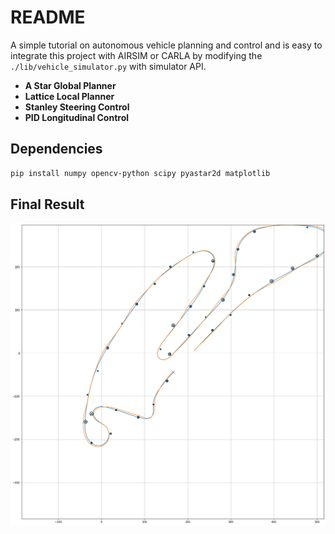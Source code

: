 # README

A simple tutorial on autonomous vehicle planning and control and is easy to integrate this project with AIRSIM or CARLA by modifying the `./lib/vehicle_simulator.py` with simulator API. 

- **A Star Global Planner**
- **Lattice Local Planner**
- **Stanley Steering Control**
- **PID Longitudinal Control**

## Dependencies

```bash
pip install numpy opencv-python scipy pyastar2d matplotlib
```

## Final Result

![Funny GIF](./Tutorial-04%20Intro%20to%20local%20path%20planning/media/output.png)
